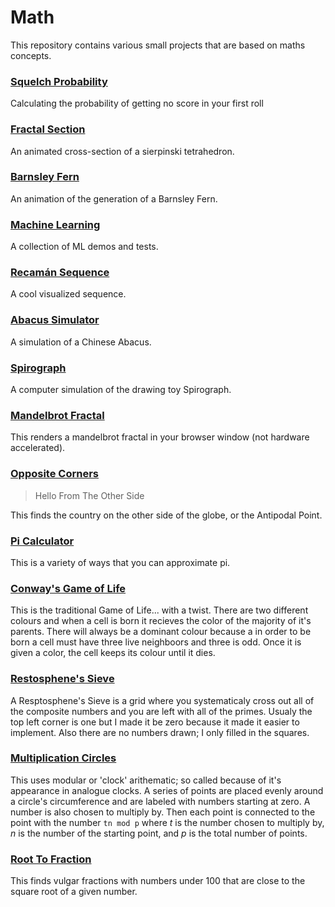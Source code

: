 # Math

This repository contains various small projects that are based on maths concepts.

### [Squelch Probability](./SquelchProb/)

Calculating the probability of getting no score in your first roll

### [Fractal Section](./FractalSection/)

An animated cross-section of a sierpinski tetrahedron.

### [Barnsley Fern](./BarnsleyFern/)

An animation of the generation of a Barnsley Fern.

### [Machine Learning](./ML/)

A collection of ML demos and tests.

### [Recamán Sequence](./Recaman/)

A cool visualized sequence.

### [Abacus Simulator](./AbacusSim/)

A simulation of a Chinese Abacus.

### [Spirograph](./Spirograph/)

A computer simulation of the drawing toy Spirograph.

### [Mandelbrot Fractal](./Mandelbrot/)

This renders a mandelbrot fractal in your browser window (not hardware accelerated).

### [Opposite Corners](./OppositeCorners/)

> Hello From The Other Side

This finds the country on the other side of the globe, or the Antipodal Point.

### [Pi Calculator](./PiCalculator/)

This is a variety of ways that you can approximate pi.

### [Conway's Game of Life](./GameOfLife/)

This is the traditional Game of Life... with a twist. There are two different colours and when a cell is born it recieves the color of the majority of it's parents. There will always be a dominant colour because a in order to be born a cell must have three live neighboors and three is odd. Once it is given a color, the cell keeps its colour until it dies.

### [Restosphene's Sieve](./RestosphenesSieve/)

A Resptosphene's Sieve is a grid where you systematicaly cross out all of the composite numbers and you are left with all of the primes. Usualy the top left corner is one but I made it be zero because it made it easier to implement. Also there are no numbers drawn; I only filled in the squares.

### [Multiplication Circles](./MultiplicationCircles/)

This uses modular or 'clock' arithematic; so called because of it's appearance in analogue clocks. A series of points are placed evenly around a circle's circumference and are labeled with numbers starting at zero. A number is also chosen to multiply by. Then each point is connected to the point with the number `tn mod p` where _t_ is the number chosen to multiply by, _n_ is the number of the starting point, and _p_ is the total number of points.

### [Root To Fraction](./Root2Fraction/)

This finds vulgar fractions with numbers under 100 that are close to the square root of a given number.
